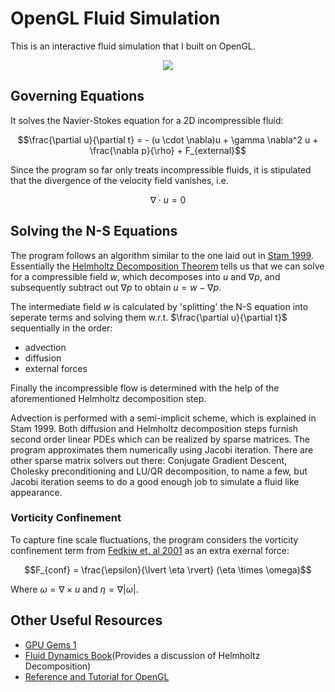 # OpenGL Fluid Simulation
This is an interactive fluid simulation that I built on OpenGL.
<div align="center">
<img src="./media/demo.gif">
</div>

## Governing Equations
It solves the Navier-Stokes equation for a 2D incompressible fluid:
 
$$\frac{\partial u}{\partial t} = - (u \cdot \nabla)u + \gamma \nabla^2 u + \frac{\nabla p}{\rho} + F_{external}$$

Since the program so far only treats incompressible fluids, it is stipulated that the divergence of the velocity field vanishes, i.e. 

$$\nabla \cdot u = 0$$

## Solving the N-S Equations
The program follows an algorithm similar to the one laid out in [Stam 1999](https://pages.cs.wisc.edu/~chaol/data/cs777/stam-stable_fluids.pdf). Essentially the [Helmholtz Decomposition Theorem](https://en.wikipedia.org/wiki/Helmholtz_decomposition) tells us that we can solve for a compressible field $w$, which decomposes into $u$ and $\nabla p$, and subsequently subtract out $\nabla p$ to obtain $u = w - \nabla p$. 

The intermediate field $w$ is calculated by 'splitting' the N-S equation into seperate terms and solving them w.r.t. $\frac{\partial u}{\partial t}$ sequentially in the order:

- advection
- diffusion
- external forces


Finally the incompressible flow is determined with the help of the aforementioned Helmholtz decomposition step. 

Advection is performed with a semi-implicit scheme, which is explained in Stam 1999. 
Both diffusion and Helmholtz decomposition steps furnish second order linear PDEs which can be realized by sparse matrices. The program approximates them numerically using Jacobi iteration. There are other sparse matrix solvers out there: Conjugate Gradient Descent, Cholesky preconditioning and LU/QR decomposition, to name a few, but Jacobi iteration seems to do a good enough job to simulate a fluid like appearance.

### Vorticity Confinement
To capture fine scale fluctuations, the program considers the vorticity confinement term from [Fedkiw et. al 2001](https://web.stanford.edu/class/cs237d/smoke.pdf) as an extra exernal force:

$$F_{conf} = \frac{\epsilon}{\lvert \eta \rvert} (\eta \times \omega)$$

Where $\omega = \nabla \times u$ and $\eta = \nabla \lvert \omega \rvert$.

## Other Useful Resources

- [GPU Gems 1](https://developer.nvidia.com/gpugems/gpugems/part-vi-beyond-triangles/chapter-38-fast-fluid-dynamics-simulation-gpu)
- [Fluid Dynamics Book](https://link.springer.com/book/10.1007/978-1-4612-0883-9)(Provides a discussion of Helmholtz Decomposition)
- [Reference and Tutorial for OpenGL](https://learnopengl.com/)
